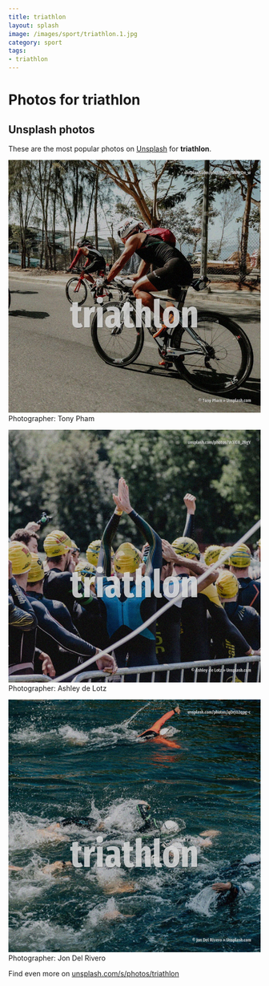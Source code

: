 ```yaml
---
title: triathlon
layout: splash
image: /images/sport/triathlon.1.jpg
category: sport
tags:
- triathlon
---
```

# Photos for triathlon
 
## Unsplash photos
These are the most popular photos on [Unsplash](https://unsplash.com) for **triathlon**.
 
![triathlon](/images/sport/triathlon.1.jpg)
Photographer:  Tony Pham
 
![triathlon](/images/sport/triathlon.2.jpg)
Photographer:  Ashley de Lotz
 
![triathlon](/images/sport/triathlon.3.jpg)
Photographer:  Jon Del Rivero
 
Find even more on [unsplash.com/s/photos/triathlon](https://unsplash.com/s/photos/triathlon)
 
